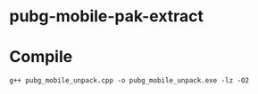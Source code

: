 # pubg-mobile-pak-extract

# Compile

```
g++ pubg_mobile_unpack.cpp -o pubg_mobile_unpack.exe -lz -O2
```
